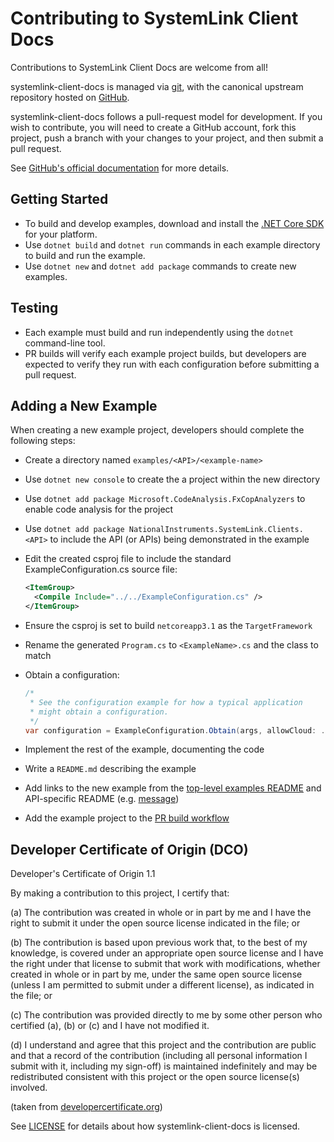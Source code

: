 # Contributing to SystemLink Client Docs

Contributions to SystemLink Client Docs are welcome from all!

systemlink-client-docs is managed via [git](https://git-scm.com), with the
canonical upstream repository hosted on
[GitHub](https://github.com/ni/systemlink-client-docs).

systemlink-client-docs follows a pull-request model for development. If you
wish to contribute, you will need to create a GitHub account, fork this
project, push a branch with your changes to your project, and then submit a
pull request.

See [GitHub's official documentation](https://help.github.com/articles/using-pull-requests/)
for more details.

## Getting Started

- To build and develop examples, download and install the
  [.NET Core SDK](https://dotnet.microsoft.com/download) for your platform.
- Use `dotnet build` and `dotnet run` commands in each example directory to
  build and run the example.
- Use `dotnet new` and `dotnet add package` commands to create new examples.

## Testing

- Each example must build and run independently using the `dotnet` command-line
  tool.
- PR builds will verify each example project builds, but developers are
  expected to verify they run with each configuration before submitting a
  pull request.

## Adding a New Example

When creating a new example project, developers should complete the following
steps:

- Create a directory named `examples/<API>/<example-name>`
- Use `dotnet new console` to create the a project within the new directory
- Use `dotnet add package Microsoft.CodeAnalysis.FxCopAnalyzers` to enable code
  analysis for the project
- Use `dotnet add package NationalInstruments.SystemLink.Clients.<API>` to
  include the API (or APIs) being demonstrated in the example
- Edit the created csproj file to include the standard ExampleConfiguration.cs
  source file:

  ```xml
  <ItemGroup>
    <Compile Include="../../ExampleConfiguration.cs" />
  </ItemGroup>
  ```

- Ensure the csproj is set to build `netcoreapp3.1` as the `TargetFramework`
- Rename the generated `Program.cs` to `<ExampleName>.cs` and the class to match
- Obtain a configuration:

  ```csharp
  /*
   * See the configuration example for how a typical application
   * might obtain a configuration.
   */
  var configuration = ExampleConfiguration.Obtain(args, allowCloud: ...);
  ```

- Implement the rest of the example, documenting the code
- Write a `README.md` describing the example
- Add links to the new example from the
  [top-level examples README](examples/README.md) and API-specific README (e.g.
  [message](examples/message/README.md))
- Add the example project to the
  [PR build workflow](.github/workflows/build-examples.yml)

## Developer Certificate of Origin (DCO)

   Developer's Certificate of Origin 1.1

   By making a contribution to this project, I certify that:

   (a) The contribution was created in whole or in part by me and I
       have the right to submit it under the open source license
       indicated in the file; or

   (b) The contribution is based upon previous work that, to the best
       of my knowledge, is covered under an appropriate open source
       license and I have the right under that license to submit that
       work with modifications, whether created in whole or in part
       by me, under the same open source license (unless I am
       permitted to submit under a different license), as indicated
       in the file; or

   (c) The contribution was provided directly to me by some other
       person who certified (a), (b) or (c) and I have not modified
       it.

   (d) I understand and agree that this project and the contribution
       are public and that a record of the contribution (including all
       personal information I submit with it, including my sign-off) is
       maintained indefinitely and may be redistributed consistent with
       this project or the open source license(s) involved.

(taken from [developercertificate.org](https://developercertificate.org/))

See [LICENSE](https://github.com/ni/systemlink-client-docs/blob/master/LICENSE)
for details about how systemlink-client-docs is licensed.
